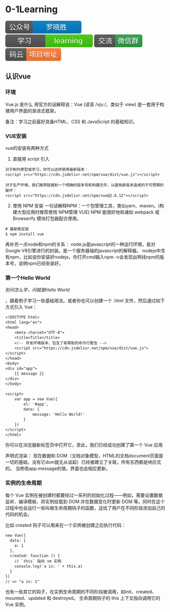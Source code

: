 # 0-1Learning

![alt text](../../static/common/svg/luoxiaosheng.svg "公众号")
![alt text](../../static/common/svg/luoxiaosheng_learning.svg "学习")
![alt text](../../static/common/svg/luoxiaosheng_wechat.svg "微信")
![alt text](../../static/common/svg/luoxiaosheng_gitee.svg "码云")


## 认识vue

### 环境
Vue.js 是什么
用官方的话解释说：Vue (读音 /vjuː/，类似于 view) 是一套用于构建用户界面的渐进式框架。

备注：学习之前最好具备HTML、CSS 和 JavaScript 的基础知识。

### VUE安装
vue的安装有两种方式

1. 直接用 script 引入
```
对于制作原型或学习，你可以这样使用最新版本：
<script src="https://cdn.jsdelivr.net/npm/vue/dist/vue.js"></script>

对于生产环境，我们推荐链接到一个明确的版本号和构建文件，以避免新版本造成的不可预期的破坏：
<script src="https://cdn.jsdelivr.net/npm/vue@2.6.12"></script>

```

2. 使用 NPM 安装
一句话解释NPM：一个包管理工具，类似yarn、maven。(构建大型应用时推荐使用 NPM管理 VUE)
NPM 能很好地和诸如 webpack 或 Browserify 模块打包器配合使用。
```
# 最新稳定版
$ npm install vue
```

再补充一点node和npm的关系：
node.js是javascript的一种运行环境，是对Google V8引擎进行的封装。是一个服务器端的javascript的解释器。
nodejs中含有npm，比如说你安装好nodejs，你打开cmd输入npm -v会发现出啊线npm的版本号，说明npm已经安装好。


### 第一个Hello World
*别问怎么学，问就是Hello World*

，跟着例子学习一些基础用法。或者你也可以创建一个 .html 文件，然后通过如下方式引入 Vue：

```
<!DOCTYPE html>
<html lang="en">
<head>
    <meta charset="UTF-8">
    <title>Title</title>
    <!-- 开发环境版本，包含了有帮助的命令行警告 -->
    <script src="https://cdn.jsdelivr.net/npm/vue/dist/vue.js"></script>
</head>
<body>
<div id="app">
    {{ message }}
</div>
</body>

<script>
    var app = new Vue({
        el: '#app',
        data: {
            message: 'Hello World!'
        }
    })
</script>
</html>
```

你可以在浏览器新标签页中打开它，至此，我们已经成功创建了第一个 Vue 应用

声明式渲染：
现在数据和 DOM（文档对象模型，HTML的文档document页面是一切的基础，没有它dom就无从谈起）已经被建立了关联，所有东西都是响应式的。
当修改app.message的值，界面也会相应更新。

### 实例的生命周期
每个 Vue 实例在被创建时都要经过一系列的初始化过程——例如，需要设置数据监听、编译模板、将实例挂载到 DOM 并在数据变化时更新 DOM 等。同时在这个过程中也会运行一些叫做生命周期钩子的函数，这给了用户在不同阶段添加自己的代码的机会。

比如 created 钩子可以用来在一个实例被创建之后执行代码：
```
new Vue({
  data: {
    a: 1
  },
  created: function () {
    // `this` 指向 vm 实例
    console.log('a is: ' + this.a)
  }
})
// => "a is: 1"
```

也有一些其它的钩子，在实例生命周期的不同阶段被调用，如init、created、 mounted、updated 和 destroyed。
生命周期钩子的 this 上下文指向调用它的 Vue 实例。